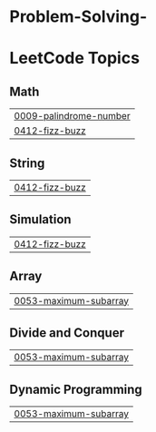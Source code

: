 # Problem-Solving-
<!---LeetCode Topics Start-->
# LeetCode Topics
## Math
|  |
| ------- |
| [0009-palindrome-number](https://github.com/m0stafa0123/Problem-Solving-/tree/master/0009-palindrome-number) |
| [0412-fizz-buzz](https://github.com/m0stafa0123/Problem-Solving-/tree/master/0412-fizz-buzz) |
## String
|  |
| ------- |
| [0412-fizz-buzz](https://github.com/m0stafa0123/Problem-Solving-/tree/master/0412-fizz-buzz) |
## Simulation
|  |
| ------- |
| [0412-fizz-buzz](https://github.com/m0stafa0123/Problem-Solving-/tree/master/0412-fizz-buzz) |
## Array
|  |
| ------- |
| [0053-maximum-subarray](https://github.com/m0stafa0123/Problem-Solving-/tree/master/0053-maximum-subarray) |
## Divide and Conquer
|  |
| ------- |
| [0053-maximum-subarray](https://github.com/m0stafa0123/Problem-Solving-/tree/master/0053-maximum-subarray) |
## Dynamic Programming
|  |
| ------- |
| [0053-maximum-subarray](https://github.com/m0stafa0123/Problem-Solving-/tree/master/0053-maximum-subarray) |
<!---LeetCode Topics End-->